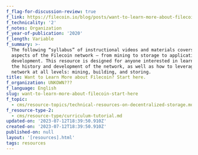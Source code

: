 ```yaml
---
f_flag-for-discussion-review: true
f_link: https://filecoin.io/blog/posts/want-to-learn-more-about-filecoin-start-here/
f_technicality: '2'
f_notes: Organization
f_year-of-publication: '2020'
f_length: Variable
f_summary: >-
  The following “syllabus” of instructional videos and materials covers all
  aspects of the Filecoin network – from mining to storage to application
  development. This resource is designed for anyone interested in learning about
  the history and development of the network, as well as how to leverage the
  network at all levels: mining, building, and storing.
title: Want to Learn More about Filecoin? Start here.
f_organization: UNKOWN???
f_language: English
slug: want-to-learn-more-about-filecoin-start-here
f_topic:
  - cms/resource-topics/technical-resources-on-decentralized-storage.md
f_resource-type-2:
  - cms/resource-type/curriculum-tutorial.md
updated-on: '2023-07-12T18:39:50.910Z'
created-on: '2023-07-12T18:39:50.910Z'
published-on: null
layout: '[resources].html'
tags: resources
---
```



